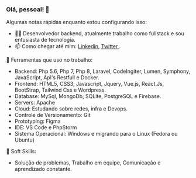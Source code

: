 ### Olá, pessoal! 👋

Algumas notas rápidas enquanto estou configurando isso:

- 👨‍💻 Desenvolvedor backend, atualmente trabalho como fullstack e sou entusiasta de tecnologia.
- 📫 Como chegar até mim: <a href="https://www.linkedin.com/in/guilherme-soares-0842a9183/">Linkedin</a>, <a href="https://x.com/GuilhermeSS009" > Twitter </a>.

🔨 Ferramentas que uso no trabalho:

- Backend: Php 5.6, Php 7, Php 8, Laravel, CodeIngiter, Lumen, Symphony, JavaScript, Api's Restfull e Docker.
- Frontend: HTML5, CSS3, Javascript, Jquery, Vue.js, React.Js, BootStrap, Tailwind Css e Wordpress.
- Database: MySql, MongoDb, SQLite, PostgreSQL e Firebase.
- Servers: Apache
- Cloud: Estudando sobre redes, infra e Devops.
- Controle de Versionamento: Git
- Prototyping: Figma
- IDE: VS Code e PhpStorm
- Sistema Operacional: Windows e migrando para o Linux (Fedora ou Ubuntu)

🤵 Soft Skills:

- Solução de problemas, Trabalho em equipe, Comunicação e aprendizado constante. 
